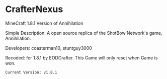 CrafterNexus
============

MineCraft 1.8.1 Version of Annihilation

Simple Description: A open source replica of the ShotBow Network's game, Annihilation.

Developers: coasterman10, stuntguy3000

Recoded: for 1.8.1 by EODCrafter. This Game will only reset when Game is won.

    Current Version: v1.8.1

